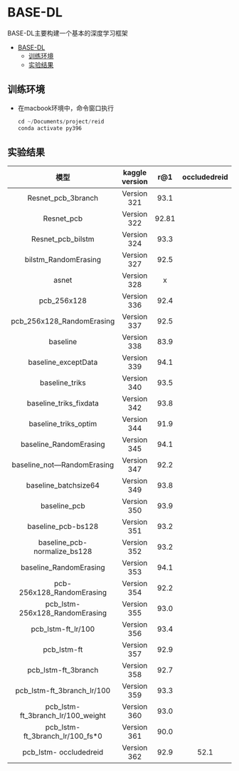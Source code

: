 
# BASE-DL

BASE-DL主要构建一个基本的深度学习框架

- [BASE-DL](#base-dl)
  - [训练环境](#训练环境)
  - [实验结果](#实验结果)


## 训练环境  

- 在macbook环境中，命令窗口执行

    ```python 
    cd ~/Documents/project/reid
    conda activate py396
    ```

## 实验结果

|               模型                | kaggle version |  r@1  | occludedreid |
| :-------------------------------: | :------------: | :---: | :----------: |
|        Resnet_pcb_3branch         |  Version 321   | 93.1  |
|            Resnet_pcb             |  Version 322   | 92.81 |
|         Resnet_pcb_bilstm         |  Version 324   | 93.3  |
|       bilstm_RandomErasing        |  Version 327   | 92.5  |
|               asnet               |  Version 328   |   x   |
|            pcb_256x128            |  Version 336   | 92.4  |
|     pcb_256x128_RandomErasing     |  Version 337   | 92.5  |
|             baseline              |  Version 338   | 83.9  |
|        baseline_exceptData        |  Version 339   | 94.1  |
|          baseline_triks           |  Version 340   | 93.5  |
|      baseline_triks_fixdata       |  Version 342   | 93.8  |
|       baseline_triks_optim        |  Version 344   | 91.9  |
|      baseline_RandomErasing       |  Version 345   | 94.1  |
|    baseline_not—RandomErasing     |  Version 347   | 92.2  |
|       baseline_batchsize64        |  Version 349   | 93.8  |
|           baseline_pcb            |  Version 350   | 93.9  |
|        baseline_pcb-bs128         |  Version 351   | 93.2  |
|   baseline_pcb-normalize_bs128    |  Version 352   | 93.2  |
|      baseline_RandomErasing       |  Version 353   | 94.1  |
|     pcb-256x128_RandomErasing     |  Version 354   | 92.2  |
|  pcb_lstm-256x128_RandomErasing   |  Version 355   | 93.0  |
|        pcb_lstm-ft_lr/100         |  Version 356   | 93.4  |
|            pcb_lstm-ft            |  Version 357   | 92.9  |
|        pcb_lstm-ft_3branch        |  Version 358   | 92.7  |
|    pcb_lstm-ft_3branch_lr/100     |  Version 359   | 93.3  |
| pcb_lstm-ft_3branch_lr/100_weight |  Version 360   | 93.0  |
|  pcb_lstm-ft_3branch_lr/100_fs*0  |  Version 361   | 90.0  |
|      pcb_lstm- occludedreid       |  Version 362   | 92.9  |     52.1     |


